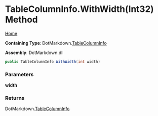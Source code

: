 # TableColumnInfo\.WithWidth\(Int32\) Method

[Home](../../../README.md)

**Containing Type**: DotMarkdown\.[TableColumnInfo](../README.md)

**Assembly**: DotMarkdown\.dll

```csharp
public TableColumnInfo WithWidth(int width)
```

### Parameters

**width**

### Returns

DotMarkdown\.[TableColumnInfo](../README.md)

